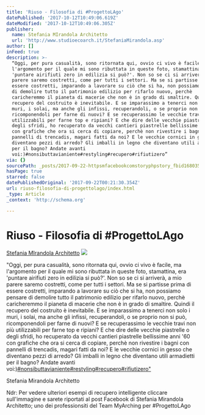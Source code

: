 ```yaml
---
title: 'Riuso - Filosofia di #ProgettoLAgo'
datePublished: '2017-10-12T10:49:06.619Z'
dateModified: '2017-10-12T10:49:06.305Z'
publisher:
  name: Stefania MIrandola Architetto
  url: 'http://www.studioecoarch.it/StefaniaMirandola.asp'
author: []
inFeed: true
description: >-
  “Oggi, per pura casualità, sono ritornata qui, ovvio ci vivo è facile, ma
  l'argomento per il quale mi sono ributtata in queste foto, stamattina, era
  'puntare airifiuti zero in edilizia si può?'. Non so se ci si arriverà, a mio
  parere saremo costretti, come per tutti i settori. Ma se si partisse prima di
  essere costretti, imparando a lavorare su ciò che si ha, non possiamo pensare
  di demolire tutto il patrimonio edilizio per rifarlo nuovo, perchè
  caricheremmo il pianeta di macerie che non è in grado di smaltire. Quindi il
  recupero del costruito è inevitabile. E se imparassimo a tenerci non solo i
  muri, i solai, ma anche gli infissi, recuperandoli, o se proprio non si può,
  ricomponendoli per farne di nuovi? E se recuperassimo le vecchie travi non più
  utilizzabili per farne top e ripiani? E che dire delle vecchie piastrelle o
  degli sfridi, ho recuperato da vecchi cantieri piastrelle bellissime anni '60
  con grafiche che ora si cerca di copiare, perchè non rivestire i bagni con
  pannelli di trencadis, magari fatti da noi? E le vecchie cornici in gesso che
  diventano pezzi di arredo? Gli imballi in legno che diventano utili armadietti
  per il bagno? Andate avanti
  voi:)#nonsibuttavianiente#restyling#recupero#rifiutizero”
via: {}
sourcePath: _posts/2017-09-22-httpsmfacebookcomstoryphpstory_fbid1680355008650837.md
hasPage: true
starred: false
datePublishedOriginal: '2017-09-22T00:21:30.354Z'
url: riuso-filosofia-di-progettolago/index.html
_type: Article
_context: 'http://schema.org'

---
```

# Riuso - Filosofia di \#ProgettoLAgo
[Stefania MIrandola Architetto][0]
![](https://the-grid-user-content.s3-us-west-2.amazonaws.com/27d5eb72-3aeb-4ad9-8977-2dec19394369.jpg)

"Oggi, per pura casualità, sono ritornata qui, ovvio ci vivo è facile, ma l'argomento per il quale mi sono ributtata in queste foto, stamattina, era 'puntare airifiuti zero in edilizia si può?'. Non so se ci si arriverà, a mio parere saremo costretti, come per tutti i settori. Ma se si partisse prima di essere costretti, imparando a lavorare su ciò che si ha, non possiamo pensare di demolire tutto il patrimonio edilizio per rifarlo nuovo, perchè caricheremmo il pianeta di macerie che non è in grado di smaltire. Quindi il recupero del costruito è inevitabile. E se imparassimo a tenerci non solo i muri, i solai, ma anche gli infissi, recuperandoli, o se proprio non si può, ricomponendoli per farne di nuovi? E se recuperassimo le vecchie travi non più utilizzabili per farne top e ripiani? E che dire delle vecchie piastrelle o degli sfridi, ho recuperato da vecchi cantieri piastrelle bellissime anni '60 con grafiche che ora si cerca di copiare, perchè non rivestire i bagni con pannelli di trencadis, magari fatti da noi? E le vecchie cornici in gesso che diventano pezzi di arredo? Gli imballi in legno che diventano utili armadietti per il bagno? Andate avanti voi:)[\#nonsibuttavianiente][1][\#restyling][2][\#recupero][3][\#rifiutizero"][4]

Stefania Mirandola Architetto

Ndr: Per vedere ulteriori esempi di recupero intelligente cliccare sull'immagine e sarete riportati al post Facebook di Stefania Mirandola Architetto; uno dei professionsiti del Team MyArching per \#ProgettoLAgo

[0]: https://www.linkedin.com/in/stefania-mirandola-52905a17/
[1]: https://www.facebook.com/hashtag/nonsibuttavianiente?source=feed_text&story_id=1680355008650837
[2]: https://www.facebook.com/hashtag/restyling?source=feed_text&story_id=1680355008650837
[3]: https://www.facebook.com/hashtag/recupero?source=feed_text&story_id=1680355008650837
[4]: https://www.facebook.com/hashtag/rifiutizero?source=feed_text&story_id=1680355008650837